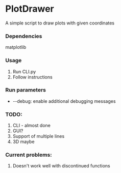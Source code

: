 # PlotDrawer
A simple script to draw plots with given coordinates

### Dependencies
matplotlib

### Usage
1. Run CLI.py
2. Follow instructions

### Run parameters
* --debug: enable additional debugging messages

### TODO:
1. CLI - almost done
2. GUI?
3. Support of multiple lines
4. 3D maybe

### Current problems:
1. Doesn't work well with discontinued functions